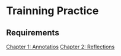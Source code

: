 # Trainning Practice

## Requirements

[Chapter 1: Annotatios](/chapter_practice/chapter_1_annotations/README.md)
[Chapter 2: Reflections](/chapter_practice/chapter_2_reflections/README.md)